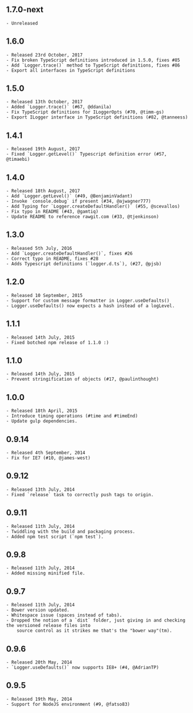 ## 1.7.0-next
	- Unreleased

## 1.6.0
	- Released 23rd October, 2017
	- Fix broken TypeScript definitions introduced in 1.5.0, fixes #85
	- Add `Logger.trace()` method to TypeScript definitions, fixes #86
	- Export all interfaces in TypeScript definitions

## 1.5.0 
	- Released 13th October, 2017
	- Added `Logger.trace()` (#67, @ddanila)
	- Fix TypeScript definitions for ILoggerOpts (#70, @timm-gs)
	- Export ILogger interface in TypeScript definitions (#82, @tanneess)

## 1.4.1 
	- Released 19th August, 2017
	- Fixed `Logger.getLevel()` Typescript definition error (#57, @timaebi)

## 1.4.0 
	- Released 18th August, 2017
	- Add `Logger.getLevel()` (#49, @BenjaminVadant)
	- Invoke `console.debug` if present (#34, @ajwagner777) 
	- Add Typing for `Logger.createDefaultHandler()` (#55, @scevallos)
	- Fix typo in README (#43, @gamtiq)
	- Update README to reference rawgit.com (#33, @tjenkinson)

## 1.3.0 
	- Released 5th July, 2016
	- Add `Logger.createDefaultHandler()`, fixes #26
	- Correct typo in README, fixes #28
	- Adds Typescript definitions (`logger.d.ts`), (#27, @pjsb)

## 1.2.0 
	- Released 10 September, 2015
	- Support for custom message formatter in Logger.useDefaults()
	- Logger.useDefaults() now expects a hash instead of a logLevel.

## 1.1.1 
	- Released 14th July, 2015
	- Fixed botched npm release of 1.1.0 :)

## 1.1.0 
	- Released 14th July, 2015
	- Prevent stringification of objects (#17, @paulinthought)

## 1.0.0 
	- Released 18th April, 2015
	- Introduce timing operations (#time and #timeEnd)
	- Update gulp dependencies.

## 0.9.14 
	- Released 4th September, 2014
	- Fix for IE7 (#10, @james-west)

## 0.9.12 
	- Released 13th July, 2014
	- Fixed `release` task to correctly push tags to origin.

## 0.9.11 
	- Released 11th July, 2014
	- Twiddling with the build and packaging process.
	- Added npm test script (`npm test`).

## 0.9.8 
	- Released 11th July, 2014
	- Added missing minified file.

## 0.9.7 
	- Released 11th July, 2014
	- Bower version updated.
	- Whitespace issue (spaces instead of tabs).
	- Dropped the notion of a `dist` folder, just giving in and checking the versioned release files into
		source control as it strikes me that's the "bower way"(tm).

## 0.9.6 
	- Released 20th May, 2014
	- `Logger.useDefaults()` now supports IE8+ (#4, @AdrianTP)

## 0.9.5 
	- Released 19th May, 2014
	- Support for NodeJS environment (#9, @fatso83)
